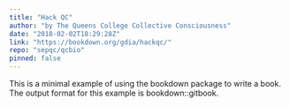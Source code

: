 ```yaml
---
title: "Hack QC"
author: "by The Queens College Collective Consciousness"
date: "2018-02-02T18:29:28Z"
link: "https://bookdown.org/gdia/hackqc/"
repo: "sepqc/qcbio"
pinned: false
---
```


This is a minimal example of using the bookdown package to write a book. The output format for this example is bookdown::gitbook.
